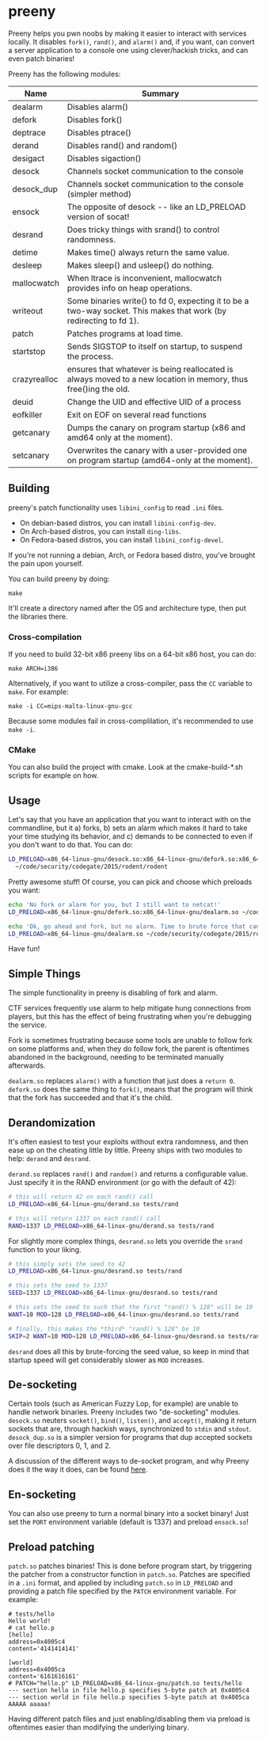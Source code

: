 # preeny

Preeny helps you pwn noobs by making it easier to interact with services locally.
It disables `fork()`, `rand()`, and `alarm()` and, if you want, can convert a server application to a console one using clever/hackish tricks, and can even patch binaries!

Preeny has the following modules:

| Name | Summary |
|------|---------|
| dealarm | Disables alarm() |
| defork | Disables fork() |
| deptrace | Disables ptrace() |
| derand | Disables rand() and random() |
| desigact | Disables sigaction() |
| desock | Channels socket communication to the console |
| desock\_dup | Channels socket communication to the console (simpler method) |
| ensock | The opposite of desock -- like an LD\_PRELOAD version of socat! |
| desrand | Does tricky things with srand() to control randomness. |
| detime | Makes time() always return the same value. |
| desleep | Makes sleep() and usleep() do nothing. |
| mallocwatch | When ltrace is inconvenient, mallocwatch provides info on heap operations. |
| writeout | Some binaries write() to fd 0, expecting it to be a two-way socket. This makes that work (by redirecting to fd 1). |
| patch | Patches programs at load time. |
| startstop | Sends SIGSTOP to itself on startup, to suspend the process. |
| crazyrealloc | ensures that whatever is being reallocated is always moved to a new location in memory, thus free()ing the old. |
| deuid | Change the UID and effective UID of a process |
| eofkiller | Exit on EOF on several read functions |
| getcanary | Dumps the canary on program startup (x86 and amd64 only at the moment). |
| setcanary | Overwrites the canary with a user-provided one on program startup (amd64-only at the moment). |

## Building

preeny's patch functionality uses `libini_config` to read `.ini` files.

* On debian-based distros, you can install `libini-config-dev`.
* On Arch-based distros, you can install `ding-libs`.
* On Fedora-based distros, you can install `libini_config-devel`.

If you're not running a debian, Arch, or Fedora based distro, you've brought the pain upon yourself.

You can build preeny by doing:

    make

It'll create a directory named after the OS and architecture type, then put the libraries there.

### Cross-compilation

If you need to build 32-bit x86 preeny libs on a 64-bit x86 host, you can do:

    make ARCH=i386

Alternatively, if you want to utilize a cross-compiler, pass the `CC` variable to `make`.  For example:

    make -i CC=mips-malta-linux-gnu-gcc

Because some modules fail in cross-complilation, it's recommended to use `make -i`.

### CMake

You can also build the project with cmake. Look at the cmake-build-*.sh scripts for example on how.

## Usage

Let's say that you have an application that you want to interact with on the commandline, but it a) forks, b) sets an alarm which makes it hard to take your time studying its behavior, and c) demands to be connected to even if you don't want to do that.
You can do:

```bash
LD_PRELOAD=x86_64-linux-gnu/desock.so:x86_64-linux-gnu/defork.so:x86_64-linux-gnu/dealarm.so \
  ~/code/security/codegate/2015/rodent/rodent
```

Pretty awesome stuff!  Of course, you can pick and choose which preloads you want:

```bash
echo 'No fork or alarm for you, but I still want to netcat!'
LD_PRELOAD=x86_64-linux-gnu/defork.so:x86_64-linux-gnu/dealarm.so ~/code/security/codegate/2015/rodent/rodent

echo 'Ok, go ahead and fork, but no alarm. Time to brute force that canary.'
LD_PRELOAD=x86_64-linux-gnu/dealarm.so ~/code/security/codegate/2015/rodent/rodent
```

Have fun!

## Simple Things

The simple functionality in preeny is disabling of fork and alarm.

CTF services frequently use alarm to help mitigate hung connections from players, but this has the effect of being frustrating when you're debugging the service.

Fork is sometimes frustrating because some tools are unable to follow fork on some platforms and, when they do follow fork, the parent is oftentimes abandoned in the background, needing to be terminated manually afterwards.

`dealarm.so` replaces `alarm()` with a function that just does a `return 0`.
`defork.so` does the same thing to `fork()`, means that the program will think that the fork has succeeded and that it's the child.

## Derandomization

It's often easiest to test your exploits without extra randomness, and then ease up on the cheating little by little.
Preeny ships with two modules to help: `derand` and `desrand`.

`derand.so` replaces `rand()` and `random()` and returns a configurable value. Just specify it in the RAND environment (or go with the default of 42):

```bash
# this will return 42 on each rand() call
LD_PRELOAD=x86_64-linux-gnu/derand.so tests/rand

# this will return 1337 on each rand() call
RAND=1337 LD_PRELOAD=x86_64-linux-gnu/derand.so tests/rand
```

For slightly more complex things, `desrand.so` lets you override the `srand` function to your liking.

```bash
# this simply sets the seed to 42
LD_PRELOAD=x86_64-linux-gnu/desrand.so tests/rand

# this sets the seed to 1337
SEED=1337 LD_PRELOAD=x86_64-linux-gnu/desrand.so tests/rand

# this sets the seed to such that the first "rand() % 128" will be 10
WANT=10 MOD=128 LD_PRELOAD=x86_64-linux-gnu/desrand.so tests/rand

# finally, this makes the *third* "rand() % 128" be 10
SKIP=2 WANT=10 MOD=128 LD_PRELOAD=x86_64-linux-gnu/desrand.so tests/rand
```

`desrand` does all this by brute-forcing the seed value, so keep in mind that startup speed will get considerably slower as `MOD` increases.

## De-socketing

Certain tools (such as American Fuzzy Lop, for example) are unable to handle network binaries.
Preeny includes two "de-socketing" modules.
`desock.so` neuters `socket()`, `bind()`, `listen()`, and `accept()`, making it return sockets that are, through hackish ways, synchronized to `stdin` and `stdout`.
`desock_dup.so` is a simpler version for programs that dup accepted sockets over file descriptors 0, 1, and 2.

A discussion of the different ways to de-socket program, and why Preeny does it the way it does, can be found [here](https://github.com/zardus/preeny/issues/10).

## En-socketing

You can also use preeny to turn a normal binary into a socket binary! Just set the `PORT` environment variable (default is 1337) and preload `ensock.so`!

## Preload patching

`patch.so` patches binaries!
This is done before program start, by triggering the patcher from a constructor function in `patch.so`.
Patches are specified in a `.ini` format, and applied by including `patch.so` in `LD_PRELOAD` and providing a patch file specified by the `PATCH` environment variable.
For example:

```ShellSession
# tests/hello 
Hello world!
# cat hello.p 
[hello]
address=0x4005c4
content='4141414141'

[world]
address=0x4005ca
content='6161616161'
# PATCH="hello.p" LD_PRELOAD=x86_64-linux-gnu/patch.so tests/hello 
--- section hello in file hello.p specifies 5-byte patch at 0x4005c4
--- section world in file hello.p specifies 5-byte patch at 0x4005ca
AAAAA aaaaa!

```

Having different patch files and just enabling/disabling them via preload is oftentimes easier than modifying the underlying binary.
